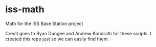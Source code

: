 iss-math
========

Math for the ISS Base Station project

Credit goes to Ryan Dungee and Andrew Kondrath for these scripts. I created this
repo just so we can easily find them.
